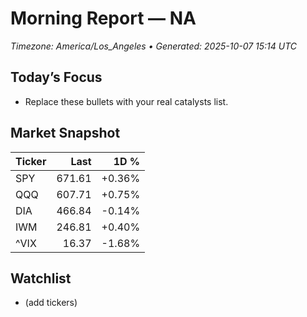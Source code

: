 # Morning Report — NA
_Timezone: America/Los_Angeles • Generated: 2025-10-07 15:14 UTC_

## Today’s Focus
- Replace these bullets with your real catalysts list.

## Market Snapshot
| Ticker | Last | 1D % |
|---|---:|---:|
| SPY | 671.61 | +0.36% |
| QQQ | 607.71 | +0.75% |
| DIA | 466.84 | -0.14% |
| IWM | 246.81 | +0.40% |
| ^VIX | 16.37 | -1.68% |

## Watchlist
- (add tickers)
